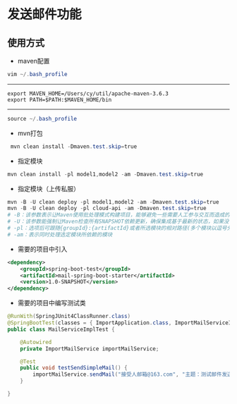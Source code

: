 # 发送邮件功能
## 使用方式
- maven配置
```powershell
vim ~/.bash_profile
````
- - -
```text
export MAVEN_HOME=/Users/cy/util/apache-maven-3.6.3
export PATH=$PATH:$MAVEN_HOME/bin
```

- - -
```powershell
source ~/.bash_profile
```

- mvn打包
```powershell
 mvn clean install -Dmaven.test.skip=true
```
- 指定模块
```powershell
mvn clean install -pl model1,model2 -am -Dmaven.test.skip=true
```

- 指定模块（上传私服）
```powershell
mvn -B -U clean deploy -pl model1,model2 -am -Dmaven.test.skip=true
mvn -B -U clean deploy -pl cloud-api -am -Dmaven.test.skip=true
# -B：该参数表示让Maven使用批处理模式构建项目，能够避免一些需要人工参与交互而造成的挂起状态。
# -U：该参数能强制让Maven检查所有SNAPSHOT依赖更新，确保集成基于最新的状态，如果没有该参数，Maven默认以天为单位检查更新，而持续集成的频率应该比这高很多。
# -pl：选项后可跟随{groupId}:{artifactId}或者所选模块的相对路径(多个模块以逗号分隔)
# -am：表示同时处理选定模块所依赖的模块
```

- 需要的项目中引入
```xml
<dependency>
    <groupId>spring-boot-test</groupId>
    <artifactId>mail-spring-boot-starter</artifactId>
    <version>1.0-SNAPSHOT</version>
</dependency>
```

- 需要的项目中编写测试类
```java
@RunWith(SpringJUnit4ClassRunner.class)
@SpringBootTest(classes = { ImportApplication.class, ImportMailServiceImpl.class }, webEnvironment = SpringBootTest.WebEnvironment.RANDOM_PORT)//配置启动类
public class MailServiceImplTest {

    @Autowired
    private ImportMailService importMailService;

    @Test
    public void testSendSimpleMail() {
        importMailService.sendMail("接受人邮箱@163.com", "主题：测试邮件发送", "测试邮件发送是否可用");
    }

}
```
